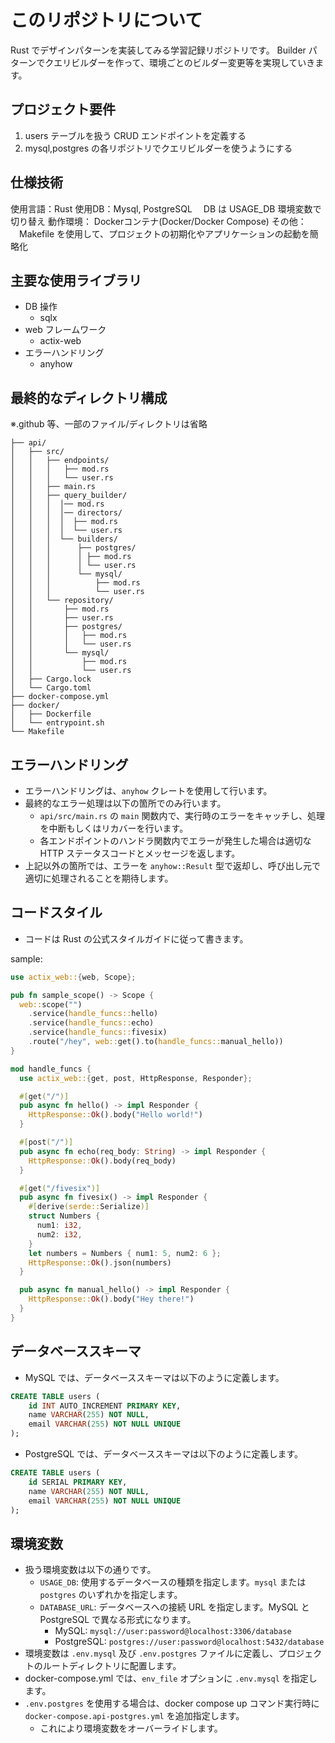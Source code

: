 # このリポジトリについて
Rust でデザインパターンを実装してみる学習記録リポジトリです。
Builder パターンでクエリビルダーを作って、環境ごとのビルダー変更等を実現していきます。

## プロジェクト要件
1. users テーブルを扱う CRUD エンドポイントを定義する
2. mysql,postgres の各リポジトリでクエリビルダーを使うようにする

## 仕様技術
使用言語：Rust
使用DB：Mysql, PostgreSQL
　DB は USAGE_DB 環境変数で切り替え
動作環境： Dockerコンテナ(Docker/Docker Compose)
その他：
　Makefile を使用して、プロジェクトの初期化やアプリケーションの起動を簡略化

## 主要な使用ライブラリ
- DB 操作
  - sqlx
- web フレームワーク
  - actix-web
- エラーハンドリング
  - anyhow

## 最終的なディレクトリ構成
※.github 等、一部のファイル/ディレクトリは省略

```
├── api/
│   ├── src/
│   │   ├── endpoints/
│   │   │   ├── mod.rs
│   │   │   └── user.rs
│   │   ├── main.rs
│   │   ├── query_builder/
│   │   │  │── mod.rs
│   │   │  │── directors/
│   │   │  │  ├── mod.rs
│   │   │  │  └── user.rs
│   │   │  └── builders/
│   │   │      ├── postgres/
│   │   │      │ ├── mod.rs
│   │   │      │ └── user.rs
│   │   │      └── mysql/
│   │   │          ├── mod.rs
│   │   │          └── user.rs
│   │   └── repository/
│   │       ├── mod.rs
│   │       ├── user.rs
│   │       ├── postgres/
│   │       │   ├── mod.rs
│   │       │   └── user.rs
│   │       └── mysql/
│   │           ├── mod.rs
│   │           └── user.rs
│   ├── Cargo.lock
│   └── Cargo.toml
├── docker-compose.yml
├── docker/
│   ├── Dockerfile
│   └── entrypoint.sh
└── Makefile
```

## エラーハンドリング
- エラーハンドリングは、`anyhow` クレートを使用して行います。
- 最終的なエラー処理は以下の箇所でのみ行います。
  - `api/src/main.rs` の `main` 関数内で、実行時のエラーをキャッチし、処理を中断もしくはリカバーを行います。
  - 各エンドポイントのハンドラ関数内でエラーが発生した場合は適切な HTTP ステータスコードとメッセージを返します。
- 上記以外の箇所では、エラーを `anyhow::Result` 型で返却し、呼び出し元で適切に処理されることを期待します。

## コードスタイル
- コードは Rust の公式スタイルガイドに従って書きます。

sample:
```rust
use actix_web::{web, Scope};

pub fn sample_scope() -> Scope {
  web::scope("")
    .service(handle_funcs::hello)
    .service(handle_funcs::echo)
    .service(handle_funcs::fivesix)
    .route("/hey", web::get().to(handle_funcs::manual_hello))
}

mod handle_funcs {
  use actix_web::{get, post, HttpResponse, Responder};

  #[get("/")]
  pub async fn hello() -> impl Responder {
    HttpResponse::Ok().body("Hello world!")
  }

  #[post("/")]
  pub async fn echo(req_body: String) -> impl Responder {
    HttpResponse::Ok().body(req_body)
  }

  #[get("/fivesix")]
  pub async fn fivesix() -> impl Responder {
    #[derive(serde::Serialize)]
    struct Numbers {
      num1: i32,
      num2: i32,
    }
    let numbers = Numbers { num1: 5, num2: 6 };
    HttpResponse::Ok().json(numbers)
  }

  pub async fn manual_hello() -> impl Responder {
    HttpResponse::Ok().body("Hey there!")
  }
}
```

## データベーススキーマ
- MySQL では、データベーススキーマは以下のように定義します。

```sql
CREATE TABLE users (
    id INT AUTO_INCREMENT PRIMARY KEY,
    name VARCHAR(255) NOT NULL,
    email VARCHAR(255) NOT NULL UNIQUE
);
```

- PostgreSQL では、データベーススキーマは以下のように定義します。

```sql
CREATE TABLE users (
    id SERIAL PRIMARY KEY,
    name VARCHAR(255) NOT NULL,
    email VARCHAR(255) NOT NULL UNIQUE
);
```

## 環境変数
- 扱う環境変数は以下の通りです。
  - `USAGE_DB`: 使用するデータベースの種類を指定します。`mysql` または `postgres` のいずれかを指定します。
  - `DATABASE_URL`: データベースへの接続 URL を指定します。MySQL と PostgreSQL で異なる形式になります。
    - MySQL: `mysql://user:password@localhost:3306/database`
    - PostgreSQL: `postgres://user:password@localhost:5432/database`
- 環境変数は `.env.mysql` 及び `.env.postgres` ファイルに定義し、プロジェクトのルートディレクトリに配置します。
- docker-compose.yml では、`env_file` オプションに `.env.mysql` を指定します。
- `.env.postgres` を使用する場合は、docker compose up コマンド実行時に `docker-compose.api-postgres.yml` を追加指定します。
  - これにより環境変数をオーバーライドします。
